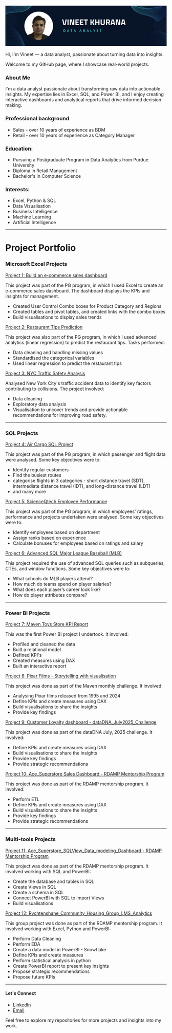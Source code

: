 ![](https://github.com/vibvinit/vibvinit/blob/main/Github%20Banner.png)

Hi, I'm Vineet — a data analyst, passionate about turning data into insights.  

Welcome to my GitHub page, where I showcase real-world projects.

### About Me
I'm a data analyst passionate about transforming raw data into actionable insights. My expertise lies in Excel, SQL, and Power BI, and I enjoy creating interactive dashboards and analytical reports that drive informed decision-making.

### Professional background
* Sales - over 10 years of experience as BDM
* Retail - over 10 years of experience as Category Manager 

### Education:
* Pursuing a Postgraduate Program in Data Analytics from Purdue University
* Diploma in Retail Management
* Bachelor's in Computer Science

 ### Interests:
* Excel, Python & SQL
* Data Visualisation
* Business Intelligence
* Machine Learning
* Artificial Intelligence

---

# Project Portfolio

### Microsoft Excel Projects
[Project 1: Build an e-commerce sales dashboard](https://github.com/vibvinit/data_analytics_ecommerce_sales_dashboard)

This project was part of the PG program, in which I used Excel to create an e-commerce sales dashboard. The dashboard displays the KPIs and insights for management.

* Created User Control Combo boxes for Product Category and Regions
* Created tables and pivot tables, and created links with the combo boxes
* Build visualisations to display sales trends

[Project 2: Restaurant Tips Prediction](https://github.com/vibvinit/predictive_analytics_project)

This project was also part of the PG program, in which I used advanced analytics (linear regression) to predict the restaurant tips. Tasks performed:
* Data cleaning and handling missing values
* Standardised the categorical variables
* Used linear regression to predict the restaurant tips

[Project 3: NYC Traffic Safety Analysis](https://github.com/vibvinit/NYC-Traffic-Safety-Analysis)

Analysed New York City's traffic accident data to identify key factors contributing to collisions. The project involved:
* Data cleaning
* Exploratory data analysis
* Visualisation to uncover trends and provide actionable recommendations for improving road safety.

---

### SQL Projects
[Project 4: Air Cargo SQL Project](https://github.com/vibvinit/Air-Cargo-SQL-Project)

This project was part of the PG program, in which passenger and flight data were analysed. Some key objectives were to:
* Identify regular customers
* Find the busiest routes
* categorise flights in 3 categories - short distance travel (SDT), intermediate distance travel (IDT), and long-distance travel (LDT)
* and many more

[Project 5: ScienceQtech Employee Performance](https://github.com/vibvinit/ScienceQtech-Employee-Performace)

This project was part of the PG program, in which employees' ratings, performance and projects undertaken were analysed. Some key objectives were to:
* Identify employees based on department
* Assign ranks based on experience
* Calculate bonuses for employees based on ratings and salary

[Project 6: Advanced SQL Major League Baseball (MLB)](https://github.com/vibvinit/Major-League-Baseball-MLB-)

This project required the use of advanced SQL queries such as subqueries, CTEs, and window functions. Some key objectives were to:
* What schools do MLB players attend?
* How much do teams spend on player salaries?
* What does each player’s career look like?
* How do player attributes compare?

---

### Power BI Projects
[Project 7: Maven Toys Store KPI Report](https://github.com/vibvinit/Maven-Toy-Stores-KPI-report)

This was the first Power BI project I undertook. It involved:
* Profiled and cleaned the data
* Built a relational model
* Defined KPI's
* Created measures using DAX
* Built an interactive report

[Project 8: Pixar Films - Storytelling with visualisation](https://github.com/vibvinit/Pixar-Films-Analysis)

This project was done as part of the Maven monthly challenge. It involved:
* Analysing Pixar films released from 1995 and 2024
* Define KPIs and create measures using DAX
* Build visualisations to share the insights
* Provide key findings

[Project 9: Customer Loyalty dashboard - dataDNA_July2025_Challenge](https://github.com/vibvinit/dataDNA_July2025_Challenge)

This project was done as part of the dataDNA July, 2025 challenge. It involved:
* Define KPIs and create measures using DAX
* Build visualisations to share the insights
* Provide key findings
* Provide strategic recommendations

[Project 10: Ace_Superstore Sales Dashboard - RDAMP Mentorship Program](https://github.com/vibvinit/RDAMP-Sales-Analysis)

This project was done as part of the RDAMP mentorship program. It involved:
* Perform ETL
* Define KPIs and create measures using DAX
* Build visualisations to share the insights
* Provide key findings
* Provide strategic recommendations

---

### Multi-tools Projects

[Project 11: Ace_Superstore_SQLView_Data_modeling_Dashboard - RDAMP Mentorship Program](https://github.com/vibvinit/RDAMP-Dimensional-Model-PowerBI-)

This project was done as part of the RDAMP mentorship program. It involved working with SQL and PowerBI:
* Create the database and tables in SQL
* Create Views in SQL
* Create a schema in SQL
* Connect PowerBI with SQL to import Views
* Build visualisations 


[Project 12: Rychtenshane_Community_Housing_Group_LMS_Analytics](https://github.com/ZO4-v0/RDAMP_LMS_Analytics_RCHG)

This group project was done as part of the RDAMP mentorship program. It involved working with Excel, Python and PowerBI:
* Perform Data Cleaning
* Perform EDA
* Create a data model in PowerBI - Snowflake 
* Define KPIs and create measures
* Perform statistical analysis in python
* Create PowerBI report to present key insights
* Propose strategic recommendations
* Propose future KPIs 

---

#### Let's Connect

* [LinkedIn](https://www.linkedin.com/in/khuranavineet/)
* [Email](mailto:vibvinit@outlook.com)

Feel free to explore my repositories for more projects and insights into my work.

<!---
vibvinit/vibvinit is a ✨ special ✨ repository because its `README.md` (this file) appears on your GitHub profile.
You can click the Preview link to take a look at your changes.
--->
